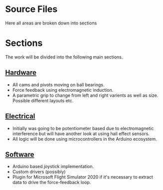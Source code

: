 # Source Files

Here all areas are broken down into sections

# Sections
The work will be divided into the following main sections.

## [Hardware](hardware)
- All cams and pivots moving on ball bearings.
- Force feedback using electromagnetic induction.
- A parametric grip to change from left and right varients as well as size. Possible different layouts etc. 

## [Electrical](electrical)
- Initially was going to be potentiometer based due to electromagnetic interference but will have another look at using hall effect sensors. 
- All logic will be done using microcontrollers in the Arduino ecosystem. 

## [Software](software)
- Arduino based joystick implementation.
- Custom drivers (possibly)
- Plugin for Microsoft Flight Simulator 2020 if it's necessary to extract data to drive the force-feedback loop.
